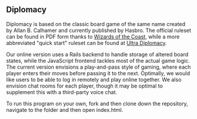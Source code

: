 ## Diplomacy

Diplomacy is based on the classic board game of the same name created by Allan B. Calhamer and currently published by Hasbro.  The official ruleset can be found in PDF form thanks to [Wizards of the Coast](https://www.wizards.com/avalonhill/rules/diplomacy.pdf), while a more abbreviated "quick start" ruleset can be found at [Ultra Diplomacy](http://www.ultradiplomacy.com/game-rules.php).

Our online version uses a Rails backend to handle storage of altered board states, while the JavaScript frontend tackles most of the actual game logic.  The current version envisions a play-and-pass style of gaming, where each player enters their moves before passing it to the next.  Optimally, we would like users to be able to log in remotely and play online together.  We also envision chat rooms for each player, though it may be optimal to supplement this with a third-party voice chat.

To run this program on your own, fork and then clone down the repository, navigate to the folder and then open index.html.  
